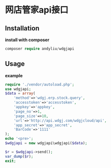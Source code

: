 # 网店管家api接口

## Installation

**install with composer**
```php
composer require andyliu/wdgjapi
```

## Usage
**example**

```php
require './vendor/autoload.php';
use wdgjapi;
$data = array(
    'method'=>'wdgj.erp.stock.query',
    'accesstoken'=>'accesstoken',
    'appkey'=>'appkey',
    'page_no'=>1,
    'page_size'=>10,
    'url'=>'http://api.wdgj.com/wdgjcloud/api',
    'app_secret'=>'app_secret',
    'BarCode'=>'1111'
);
echo '<pre>';
$wdgjapi = new wdgjapi\wdgjapi($data);

$r = $wdgjapi->send();
var_dump($r);
exit;
```

